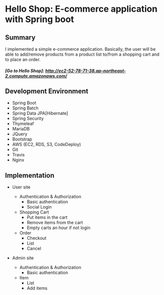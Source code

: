 # Hello Shop: E-commerce application with Spring boot

## Summary
I implemented a simple e-commerce application.
Basically, the user will be able to add/remove products from a product list to/from a shopping cart and to place an order.
##### [Go to Hello Shop]: http://ec2-52-78-71-38.ap-northeast-2.compute.amazonaws.com/

## Development Environment
- Spring Boot
- Spring Batch
- Spring Data JPA[Hibernate]
- Spring Security
- Thymeleaf
- MariaDB
- JQuery
- Bootstrap
- AWS (EC2, RDS, S3, CodeDeploy)
- Git
- Travis
- Nginx

## Implementation
* User site
    * Authentication & Authorization
        * Basic authentication
        * Social Login
    * Shopping Cart
        * Put items in the cart
        * Remove items from the cart
        * Empty carts an hour if not login
    * Order
        * Checkout
        * List
        * Cancel

* Admin site
    * Authentication & Authorization
        * Basic authentication
    * Item
        * List
        * Add items